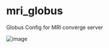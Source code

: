 # mri_globus
Globus Config for MRI converge server

![image](https://github.com/user-attachments/assets/3d2a48c4-40b9-4f4a-9267-a320691ec799)

